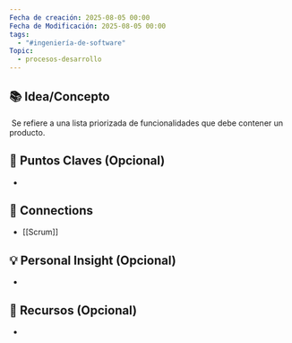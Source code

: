 ```yaml
---
Fecha de creación: 2025-08-05 00:00
Fecha de Modificación: 2025-08-05 00:00
tags:
  - "#ingeniería-de-software"
Topic:
  - procesos-desarrollo
---
```



## 📚 Idea/Concepto 
 Se refiere a una lista priorizada de funcionalidades que debe contener un producto.

## 📌 Puntos Claves (Opcional)
- 

## 🔗 Connections
- [[Scrum]]


## 💡 Personal Insight (Opcional)
- 
## 🧾 Recursos (Opcional)
- 